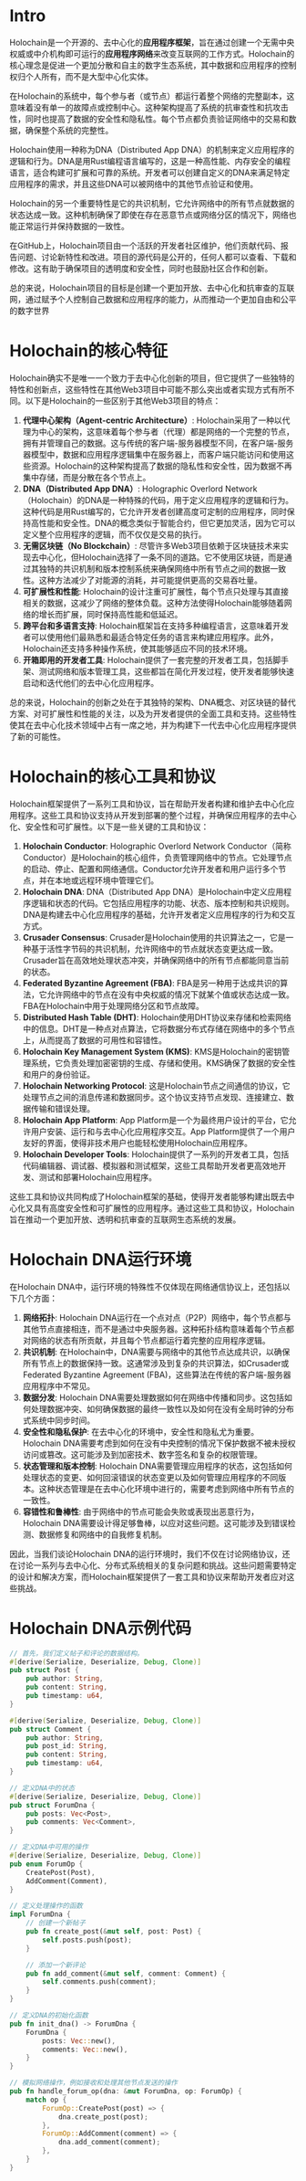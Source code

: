 # Intro

Holochain是一个开源的、去中心化的**应用程序框架**，旨在通过创建一个无需中央权威或中介机构即可运行的**应用程序网络**来改变互联网的工作方式。Holochain的核心理念是促进一个更加分散和自主的数字生态系统，其中数据和应用程序的控制权归个人所有，而不是大型中心化实体。

在Holochain的系统中，每个参与者（或节点）都运行着整个网络的完整副本，这意味着没有单一的故障点或控制中心。这种架构提高了系统的抗审查性和抗攻击性，同时也提高了数据的安全性和隐私性。每个节点都负责验证网络中的交易和数据，确保整个系统的完整性。

Holochain使用一种称为DNA（Distributed App DNA）的机制来定义应用程序的逻辑和行为。DNA是用Rust编程语言编写的，这是一种高性能、内存安全的编程语言，适合构建可扩展和可靠的系统。开发者可以创建自定义的DNA来满足特定应用程序的需求，并且这些DNA可以被网络中的其他节点验证和使用。

Holochain的另一个重要特性是它的共识机制，它允许网络中的所有节点就数据的状态达成一致。这种机制确保了即使在存在恶意节点或网络分区的情况下，网络也能正常运行并保持数据的一致性。

在GitHub上，Holochain项目由一个活跃的开发者社区维护，他们贡献代码、报告问题、讨论新特性和改进。项目的源代码是公开的，任何人都可以查看、下载和修改。这有助于确保项目的透明度和安全性，同时也鼓励社区合作和创新。

总的来说，Holochain项目的目标是创建一个更加开放、去中心化和抗审查的互联网，通过赋予个人控制自己数据和应用程序的能力，从而推动一个更加自由和公平的数字世界

# Holochain的核心特征

Holochain确实不是唯一一个致力于去中心化创新的项目，但它提供了一些独特的特性和创新点，这些特性在其他Web3项目中可能不那么突出或者实现方式有所不同。以下是Holochain的一些区别于其他Web3项目的特点：

1. **代理中心架构（Agent-centric Architecture）**: Holochain采用了一种以代理为中心的架构，这意味着每个参与者（代理）都是网络的一个完整的节点，拥有并管理自己的数据。这与传统的客户端-服务器模型不同，在客户端-服务器模型中，数据和应用程序逻辑集中在服务器上，而客户端只能访问和使用这些资源。Holochain的这种架构提高了数据的隐私性和安全性，因为数据不再集中存储，而是分散在各个节点上。
2. **DNA（Distributed App DNA）**: Holographic Overlord Network（Holochain）的DNA是一种特殊的代码，用于定义应用程序的逻辑和行为。这种代码是用Rust编写的，它允许开发者创建高度可定制的应用程序，同时保持高性能和安全性。DNA的概念类似于智能合约，但它更加灵活，因为它可以定义整个应用程序的逻辑，而不仅仅是交易的执行。
3. **无需区块链（No Blockchain）**: 尽管许多Web3项目依赖于区块链技术来实现去中心化，但Holochain选择了一条不同的道路。它不使用区块链，而是通过其独特的共识机制和版本控制系统来确保网络中所有节点之间的数据一致性。这种方法减少了对能源的消耗，并可能提供更高的交易吞吐量。
4. **可扩展性和性能**: Holochain的设计注重可扩展性，每个节点只处理与其直接相关的数据，这减少了网络的整体负载。这种方法使得Holochain能够随着网络的增长而扩展，同时保持高性能和低延迟。
5. **跨平台和多语言支持**: Holochain框架旨在支持多种编程语言，这意味着开发者可以使用他们最熟悉和最适合特定任务的语言来构建应用程序。此外，Holochain还支持多种操作系统，使其能够适应不同的技术环境。
6. **开箱即用的开发者工具**: Holochain提供了一套完整的开发者工具，包括脚手架、测试网络和版本管理工具，这些都旨在简化开发过程，使开发者能够快速启动和迭代他们的去中心化应用程序。

总的来说，Holochain的创新之处在于其独特的架构、DNA概念、对区块链的替代方案、对可扩展性和性能的关注，以及为开发者提供的全面工具和支持。这些特性使其在去中心化技术领域中占有一席之地，并为构建下一代去中心化应用程序提供了新的可能性。

# Holochain的核心工具和协议

Holochain框架提供了一系列工具和协议，旨在帮助开发者构建和维护去中心化应用程序。这些工具和协议支持从开发到部署的整个过程，并确保应用程序的去中心化、安全性和可扩展性。以下是一些关键的工具和协议：

1. **Holochain Conductor**: Holographic Overlord Network Conductor（简称Conductor）是Holochain的核心组件，负责管理网络中的节点。它处理节点的启动、停止、配置和网络通信。Conductor允许开发者和用户运行多个节点，并在本地或远程环境中管理它们。
2. **Holochain DNA**: DNA（Distributed App DNA）是Holochain中定义应用程序逻辑和状态的代码。它包括应用程序的功能、状态、版本控制和共识规则。DNA是构建去中心化应用程序的基础，允许开发者定义应用程序的行为和交互方式。
3. **Crusader Consensus**: Crusader是Holochain使用的共识算法之一，它是一种基于活性字节码的共识机制，允许网络中的节点就状态变更达成一致。Crusader旨在高效地处理状态冲突，并确保网络中的所有节点都能同意当前的状态。
4. **Federated Byzantine Agreement (FBA)**: FBA是另一种用于达成共识的算法，它允许网络中的节点在没有中央权威的情况下就某个值或状态达成一致。FBA在Holochain中用于处理网络分区和节点故障。
5. **Distributed Hash Table (DHT)**: Holochain使用DHT协议来存储和检索网络中的信息。DHT是一种点对点算法，它将数据分布式存储在网络中的多个节点上，从而提高了数据的可用性和容错性。
6. **Holochain Key Management System (KMS)**: KMS是Holochain的密钥管理系统，它负责处理加密密钥的生成、存储和使用。KMS确保了数据的安全性和用户的身份验证。
7. **Holochain Networking Protocol**: 这是Holochain节点之间通信的协议，它处理节点之间的消息传递和数据同步。这个协议支持节点发现、连接建立、数据传输和错误处理。
8. **Holochain App Platform**: App Platform是一个为最终用户设计的平台，它允许用户安装、运行和与去中心化应用程序交互。App Platform提供了一个用户友好的界面，使得非技术用户也能轻松使用Holochain应用程序。
9. **Holochain Developer Tools**: Holochain提供了一系列的开发者工具，包括代码编辑器、调试器、模拟器和测试框架，这些工具帮助开发者更高效地开发、测试和部署Holochain应用程序。

这些工具和协议共同构成了Holochain框架的基础，使得开发者能够构建出既去中心化又具有高度安全性和可扩展性的应用程序。通过这些工具和协议，Holochain旨在推动一个更加开放、透明和抗审查的互联网生态系统的发展。

# Holochain DNA运行环境

在Holochain DNA中，运行环境的特殊性不仅体现在网络通信协议上，还包括以下几个方面：

1. **网络拓扑**: Holochain DNA运行在一个点对点（P2P）网络中，每个节点都与其他节点直接相连，而不是通过中央服务器。这种拓扑结构意味着每个节点都对网络的状态有所贡献，并且每个节点都运行着完整的应用程序逻辑。
2. **共识机制**: 在Holochain中，DNA需要与网络中的其他节点达成共识，以确保所有节点上的数据保持一致。这通常涉及到复杂的共识算法，如Crusader或Federated Byzantine Agreement (FBA)，这些算法在传统的客户端-服务器应用程序中不常见。
3. **数据分发**: Holochain DNA需要处理数据如何在网络中传播和同步。这包括如何处理数据冲突、如何确保数据的最终一致性以及如何在没有全局时钟的分布式系统中同步时间。
4. **安全性和隐私保护**: 在去中心化的环境中，安全性和隐私尤为重要。Holochain DNA需要考虑到如何在没有中央控制的情况下保护数据不被未授权访问或篡改。这可能涉及到加密技术、数字签名和复杂的权限管理。
5. **状态管理和版本控制**: Holochain DNA需要管理应用程序的状态，这包括如何处理状态的变更、如何回滚错误的状态变更以及如何管理应用程序的不同版本。这种状态管理是在去中心化环境中进行的，需要考虑到网络中所有节点的一致性。
6. **容错性和鲁棒性**: 由于网络中的节点可能会失败或表现出恶意行为，Holochain DNA需要设计得足够鲁棒，以应对这些问题。这可能涉及到错误检测、数据修复和网络中的自我修复机制。

因此，当我们谈论Holochain DNA的运行环境时，我们不仅在讨论网络协议，还在讨论一系列与去中心化、分布式系统相关的复杂问题和挑战。这些问题需要特定的设计和解决方案，而Holochain框架提供了一套工具和协议来帮助开发者应对这些挑战。

# Holochain DNA示例代码

```rust
// 首先，我们定义帖子和评论的数据结构。
#[derive(Serialize, Deserialize, Debug, Clone)]
pub struct Post {
    pub author: String,
    pub content: String,
    pub timestamp: u64,
}

#[derive(Serialize, Deserialize, Debug, Clone)]
pub struct Comment {
    pub author: String,
    pub post_id: String,
    pub content: String,
    pub timestamp: u64,
}

// 定义DNA中的状态
#[derive(Serialize, Deserialize, Debug, Clone)]
pub struct ForumDna {
    pub posts: Vec<Post>,
    pub comments: Vec<Comment>,
}

// 定义DNA中可用的操作
#[derive(Serialize, Deserialize, Debug, Clone)]
pub enum ForumOp {
    CreatePost(Post),
    AddComment(Comment),
}

// 定义处理操作的函数
impl ForumDna {
    // 创建一个新帖子
    pub fn create_post(&mut self, post: Post) {
        self.posts.push(post);
    }

    // 添加一个新评论
    pub fn add_comment(&mut self, comment: Comment) {
        self.comments.push(comment);
    }
}

// 定义DNA的初始化函数
pub fn init_dna() -> ForumDna {
    ForumDna {
        posts: Vec::new(),
        comments: Vec::new(),
    }
}

// 模拟网络操作，例如接收和处理其他节点发送的操作
pub fn handle_forum_op(dna: &mut ForumDna, op: ForumOp) {
    match op {
        ForumOp::CreatePost(post) => {
            dna.create_post(post);
        },
        ForumOp::AddComment(comment) => {
            dna.add_comment(comment);
        },
    }
}
```

